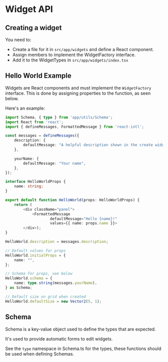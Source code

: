 # Widget API

## Creating a widget

You need to:

* Create a file for it in `src/app/widgets` and define a React component.
* Assign members to implement the WidgetFactory interface.
* Add it to the WidgetTypes in `src/app/widgets/index.tsx`

## Hello World Example

Widgets are React components and must implement the `WidgetFactory` interface.
This is done by assigning properties to the function, as seen below.

Here's an example:

```ts
import Schema, { type } from 'app/utils/Schema';
import React from 'react';
import { defineMessages, FormattedMessage } from 'react-intl';

const messages = defineMessages({
	description: {
		defaultMessage: "A helpful description shown in the create widget dialog",
	},

	yourName: {
		defaultMessage: "Your name",
	},
});

interface HelloWorldProps {
	name: string;
}

export default function HelloWorld(props: HelloWorldProps) {
	return (
		<div className="panel">
			<FormattedMessage
					defaultMessage="Hello {name}!"
					values={{ name: props.name }}>
		</div>);
}

HelloWorld.description = messages.description;

// Default values for props
HelloWorld.initialProps = {
	name: "",
};

// Schema for props, see below
HelloWorld.schema = {
	name: type.string(messages.yourName),
} as Schema;

// Default size on grid when created
HelloWorld.defaultSize = new Vector2(5, 1);
```

## Schema

Schema is a key-value object used to define the types that are expected.

It's used to provide automatic forms to edit widgets.

See the `type` namespace in Schema.ts for the types, these functions should be
used when defining Schemas.
